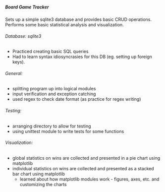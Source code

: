 ##### Board Game Tracker

Sets up a simple sqlite3 database and provides basic CRUD operations.
Performs some basic statistical analysis and visualization.

###### Database: sqlite3
- Practiced creating basic SQL queries
- Had to learn syntax idiosyncrasies for this DB (eg. setting up foreign keys).

###### General:

- splitting program up into logical modules
- input verification and exception catching
- used regex to check date format (as practice for regex writing)

###### Testing:
- arranging directory to allow for testing
- using unittest module to write tests for some functions

###### Visualization:

- global statistics on wins are collected and presented in a pie chart
using matplotlib
- individual statistics on wins are collected and presented as a 
stacked bar chart using matplotlib
  - learned about how matplotlib modules work - figures, axes, etc.
    and customizing the charts